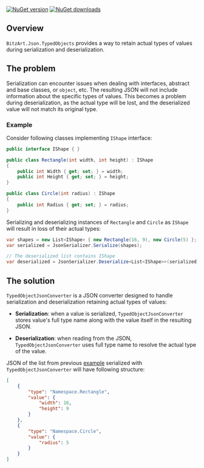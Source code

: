 [![NuGet version](https://img.shields.io/nuget/v/BitzArt.Json.TypedObjects.svg)](https://www.nuget.org/packages/BitzArt.Json.TypedObjects/)
[![NuGet downloads](https://img.shields.io/nuget/dt/BitzArt.Json.TypedObjects.svg)](https://www.nuget.org/packages/BitzArt.Json.TypedObjects/)

## Overview
`BitzArt.Json.TypedObjects` provides a way to retain actual types of values during serialization and deserialization.

## The problem
Serialization can encounter issues when dealing with interfaces, abstract and base classes, or `object`, etc. The resulting JSON will not include information about the specific types of values. This becomes a problem during deserialization, as the actual type will be lost, and the deserialized value will not match its original type.

### Example
Consider following classes implementing `IShape` interface:

```csharp
public interface IShape { }

public class Rectangle(int width, int height) : IShape
{
    public int Width { get; set; } = width;
    public int Height { get; set; } = height;
}

public class Circle(int radius) : IShape
{
    public int Radius { get; set; } = radius;
}
```

Serializing and deserializing instances of `Rectangle` and `Circle` as `IShape` will result in loss of their actual types:

```csharp
var shapes = new List<IShape> { new Rectangle(16, 9), new Circle(5) };
var serialized = JsonSerializer.Serialize(shapes);

// The deserialized list contains IShape
var deserialized = JsonSerializer.Deserialize<List<IShape>>(serialized);
```

## The solution
`TypedObjectJsonConverter` is a JSON converter designed to handle serialization and deserialization retaining actual types of values:

 - __Serialization__: when a value is serialized, `TypedObjectJsonConverter` stores value's full type name along with the value itself in the resulting JSON.

- __Deserialization__: when reading from the JSON, `TypedObjectJsonConverter` uses full type name to resolve the actual type of the value.

JSON of the list from previous [example](#example) serialized with `TypedObjectJsonConverter` will have following structure:

```json
[
	{
		"type": "Namespace.Rectangle",
		"value": {
			"width": 16,
			"height": 9
		}
	},
	{
		"type": "Namespace.Circle",
		"value": {
			"radius": 5
		}
	}
]
```

